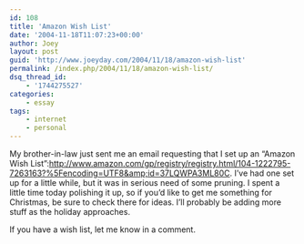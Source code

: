 ```yaml
---
id: 108
title: 'Amazon Wish List'
date: '2004-11-18T11:07:23+00:00'
author: Joey
layout: post
guid: 'http://www.joeyday.com/2004/11/18/amazon-wish-list'
permalink: /index.php/2004/11/18/amazon-wish-list/
dsq_thread_id:
    - '1744275527'
categories:
    - essay
tags:
    - internet
    - personal
---
```


My brother-in-law just sent me an email requesting that I set up an “Amazon Wish List”:http://www.amazon.com/gp/registry/registry.html/104-1222795-7263163?%5Fencoding=UTF8&amp;id=37LQWPA3ML80C. I’ve had one set up for a little while, but it was in serious need of some pruning. I spent a little time today polishing it up, so if you’d like to get me something for Christmas, be sure to check there for ideas. I’ll probably be adding more stuff as the holiday approaches.

If you have a wish list, let me know in a comment.